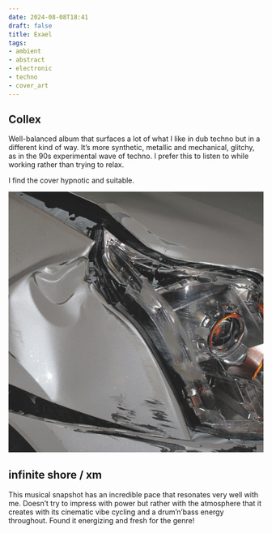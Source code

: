 ```yaml
---
date: 2024-08-08T18:41
draft: false
title: Exael
tags:
- ambient
- abstract
- electronic
- techno
- cover_art
---
```


## Collex

Well-balanced album that surfaces a lot of what I like in dub techno but in a different kind of way. It’s more synthetic, metallic and mechanical, glitchy, as in the 90s experimental wave of techno. I prefer this to listen to while working rather than trying to relax.

I find the cover hypnotic and suitable.

![Close up photo of a smashed, wrinkled corner of a vehicle right on the zone of the front headlight.](../attachment/vsc-paste/exael-240808184606.png)

## infinite shore / xm

This musical snapshot has an incredible pace that resonates very well with me. Doesn’t try to impress with power but rather with the atmosphere that it creates with its cinematic vibe cycling and a drum’n’bass energy throughout. Found it energizing and fresh for the genre!
